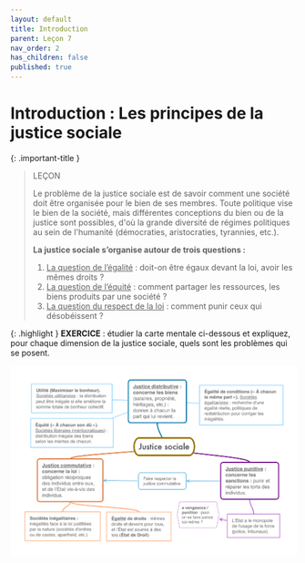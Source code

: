 ```yaml
---
layout: default
title: Introduction
parent: Leçon 7
nav_order: 2
has_children: false
published: true
---
```


# Introduction : Les principes de la justice sociale  


{: .important-title }
> LEÇON
> 
> Le problème de la justice sociale est de savoir comment une société doit être organisée pour le bien de ses membres. Toute politique vise le bien de la société, mais différentes conceptions du bien ou de la justice sont possibles, d'où la grande diversité de régimes politiques au sein de l'humanité (démocraties, aristocraties, tyrannies, etc.).  
>
>**La justice sociale s’organise autour de trois questions :**
>1. <u>La question de l’égalité</u> : doit-on être égaux devant la loi, avoir les mêmes droits ?
>2. <u>La question de l’équité</u> : comment partager les ressources, les biens produits par une société ?
>3. <u>La question du respect de la loi</u> : comment punir ceux qui désobéissent ?


{: .highlight }
**EXERCICE** : étudier la carte mentale ci-dessous et expliquez, pour chaque dimension de la justice sociale, quels sont les problèmes qui se posent.

<a href="../../assets/img/L6/principes-justice.png" target="_blank"><img src="../../assets/img/L6/principes-justice.png" style="zoom:100%;" /></a> 
